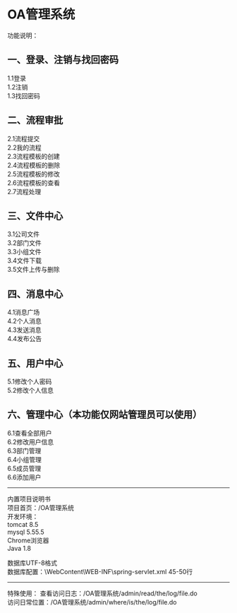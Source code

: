 OA管理系统
=======
功能说明：

一、登录、注销与找回密码
---
1.1登录<br>
1.2注销<br>
1.3找回密码<br>

二、流程审批
---
2.1流程提交<br>
2.2我的流程<br>
2.3流程模板的创建<br>
2.4流程模板的删除<br>
2.5流程模板的修改<br>
2.6流程模板的查看<br>
2.7流程处理<br>

三、文件中心
---
3.1公司文件<br>
3.2部门文件<br>
3.3小组文件<br>
3.4文件下载<br>
3.5文件上传与删除<br>

四、消息中心
---
4.1消息广场<br>
4.2个人消息<br>
4.3发送消息<br>
4.4发布公告<br>

五、用户中心
---
5.1修改个人密码<br>
5.2修改个人信息<br>

六、管理中心（本功能仅网站管理员可以使用）
---
6.1查看全部用户<br>
6.2修改用户信息<br>
6.3部门管理<br>
6.4小组管理<br>
6.5成员管理<br>
6.6添加用户<br>


---------------------------------------

内置项目说明书<br>
项目首页：/OA管理系统<br>
开发环境：<br>
	tomcat 8.5<br>
	mysql 5.55.5<br>
	Chrome浏览器<br>
	Java 1.8<br>

数据库UTF-8格式<br>
数据库配置：\WebContent\WEB-INF\spring-servlet.xml  45-50行<br>

----------------------------------------------
特殊使用：
查看访问日志：/OA管理系统/admin/read/the/log/file.do<br>
访问日常位置：/OA管理系统/admin/where/is/the/log/file.do<br>
